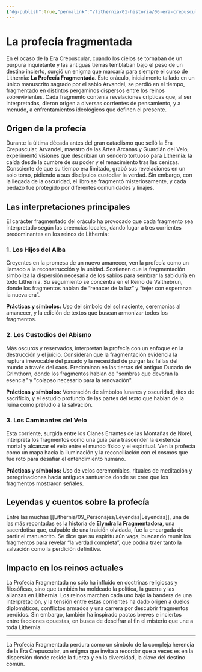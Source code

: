 ```yaml
---
{"dg-publish":true,"permalink":"/lithernia/01-historia/06-era-crepuscular/la-profecia-fragmentada/","title":"La profecía fragmentada","tags":["lithernia","profecia","conocimiento","era_crepuscular"]}
---
```


# La profecía fragmentada

En el ocaso de la Era Crepuscular, cuando los cielos se tornaban de un púrpura inquietante y las antiguas tierras temblaban bajo el peso de un destino incierto, surgió un enigma que marcaría para siempre el curso de Lithernia: **La Profecía Fragmentada**. Este oráculo, inicialmente tallado en un único manuscrito sagrado por el sabio Arvandel, se perdió en el tiempo, fragmentado en distintos pergaminos dispersos entre los reinos sobrevivientes. Cada fragmento contenía revelaciones crípticas que, al ser interpretadas, dieron origen a diversas corrientes de pensamiento, y a menudo, a enfrentamientos ideológicos que definen el presente.

## Origen de la profecía

Durante la última década antes del gran cataclismo que selló la Era Crepuscular, Arvandel, maestro de las Artes Arcanas y Guardián del Velo, experimentó visiones que describían un sendero tortuoso para Lithernia: la caída desde la cumbre de su poder y el renacimiento tras las cenizas. Consciente de que su tiempo era limitado, grabó sus revelaciones en un solo tomo, pidiendo a sus discípulos custodiar la verdad. Sin embargo, con la llegada de la oscuridad, el libro se fragmentó misteriosamente, y cada pedazo fue protegido por diferentes comunidades y linajes.

## Las interpretaciones principales

El carácter fragmentado del oráculo ha provocado que cada fragmento sea interpretado según las creencias locales, dando lugar a tres corrientes predominantes en los reinos de Lithernia:

### 1. Los Hijos del Alba  
Creyentes en la promesa de un nuevo amanecer, ven la profecía como un llamado a la reconstrucción y la unidad. Sostienen que la fragmentación simboliza la dispersión necesaria de los sabios para sembrar la sabiduría en todo Lithernia. Su seguimiento se concentra en el Reino de Valthebrun, donde los fragmentos hablan de “renacer de la luz” y “tejer con esperanza la nueva era”.  

**Prácticas y símbolos:** Uso del símbolo del sol naciente, ceremonias al amanecer, y la edición de textos que buscan armonizar todos los fragmentos.

### 2. Los Custodios del Abismo  
Más oscuros y reservados, interpretan la profecía con un enfoque en la destrucción y el juicio. Consideran que la fragmentación evidencia la ruptura irrevocable del pasado y la necesidad de purgar las fallas del mundo a través del caos. Predominan en las tierras del antiguo Ducado de Grimthorn, donde los fragmentos hablan de "sombras que devoran la esencia" y "colapso necesario para la renovación".  

**Prácticas y símbolos:** Veneración de símbolos lunares y oscuridad, ritos de sacrificio, y el estudio profundo de las partes del texto que hablan de la ruina como preludio a la salvación.

### 3. Los Caminantes del Velo  
Esta corriente, surgida entre los Clanes Errantes de las Montañas de Norel, interpreta los fragmentos como una guía para trascender la existencia mortal y alcanzar el velo entre el mundo físico y el espiritual. Ven la profecía como un mapa hacia la iluminación y la reconciliación con el cosmos que fue roto para desafiar el entendimiento humano.  

**Prácticas y símbolos:** Uso de velos ceremoniales, rituales de meditación y peregrinaciones hacia antiguos santuarios donde se cree que los fragmentos mostraron señales.

## Leyendas y cuentos sobre la profecía

Entre las muchas [[Lithernia/09_Personajes/Leyendas\|Leyendas]], una de las más recontadas es la historia de **Elyndra la Fragmentadora**, una sacerdotisa que, culpable de una traición olvidada, fue la encargada de partir el manuscrito. Se dice que su espíritu aún vaga, buscando reunir los fragmentos para revelar “la verdad completa”, que podría traer tanto la salvación como la perdición definitiva.

## Impacto en los reinos actuales

La Profecía Fragmentada no sólo ha influido en doctrinas religiosas y filosóficas, sino que también ha moldeado la política, la guerra y las alianzas en Lithernia. Los reinos marchan cada uno bajo la bandera de una interpretación, y la tensión entre estas corrientes ha dado origen a duelos diplomáticos, conflictos armados y una carrera por descubrir fragmentos perdidos. Sin embargo, también ha inspirado pactos breves e inciertos entre facciones opuestas, en busca de descifrar al fin el misterio que une a toda Lithernia.

---

La Profecía Fragmentada perdura como un símbolo de la compleja herencia de la Era Crepuscular, un enigma que invita a recordar que a veces es en la dispersión donde reside la fuerza y en la diversidad, la clave del destino común.